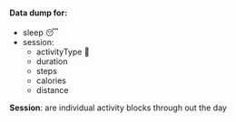 

#### Data dump for:

  - sleep :sleeping:
  - session:
      - activityType :walking:
      - duration
      - steps
      - calories
      - distance

**Session**: are individual activity blocks through out the day
